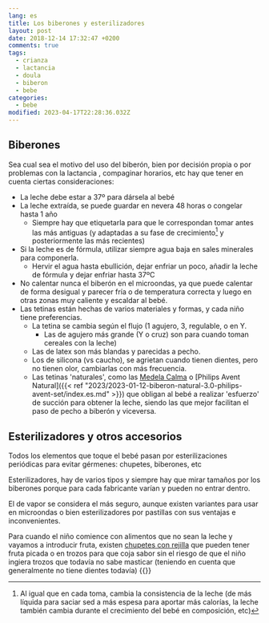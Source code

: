 ```yaml
---
lang: es
title: Los biberones y esterilizadores
layout: post
date: 2018-12-14 17:32:47 +0200
comments: true
tags:
  - crianza
  - lactancia
  - doula
  - biberon
  - bebe
categories:
  - bebe
modified: 2023-04-17T22:28:36.032Z
---
```


## Biberones

Sea cual sea el motivo del uso del biberón, bien por decisión propia o por problemas con la lactancia , compaginar horarios, etc hay que tener en cuenta ciertas consideraciones:

- La leche debe estar a 37º para dársela al bebé
- La leche extraída, se puede guardar en nevera 48 horas o congelar hasta 1 año
  - Siempre hay que etiquetarla para que le correspondan tomar antes las más antiguas (y adaptadas a su fase de crecimiento[^fasecrecimiento] y posteriormente las más recientes)
- Si la leche es de fórmula, utilizar siempre agua baja en sales minerales para componerla.
  - Hervir el agua hasta ebullición, dejar enfriar un poco, añadir la leche de fórmula y dejar enfriar hasta 37ºC
- No calentar nunca el biberón en el microondas, ya que puede calentar de forma desigual y parecer fría o de temperatura correcta y luego en otras zonas muy caliente y escaldar al bebé.
- Las tetinas están hechas de varios materiales y formas, y cada niño tiene preferencias.
  - La tetina se cambia según el flujo (1 agujero, 3, regulable, o en Y.
    - Las de agujero más grande (Y o cruz) son para cuando toman cereales con la leche)
  - Las de latex son más blandas y parecidas a pecho.
  - Los de silicona (vs caucho), se agrietan cuando tienen dientes, pero no tienen olor, cambiarlas con más frecuencia.
  - Las tetinas 'naturales', como las [Medela Calma](https://www.amazon.es/dp/B004EWFCEE?tag=redken-21) o [Philips Avent Natural]({{< ref "2023/2023-01-12-biberon-natural-3.0-philips-avent-set/index.es.md" >}}) que obligan al bebé a realizar 'esfuerzo' de succión para obtener la leche, siendo las que mejor facilitan el paso de pecho a biberón y viceversa.

[^fasecrecimiento]: Al igual que en cada toma, cambia la consistencia de la leche (de más líquida para saciar sed a más espesa para aportar más calorías, la leche también cambia durante el crecimiento del bebé en composición, etc)

## Esterilizadores y otros accesorios

Todos los elementos que toque el bebé pasan por esterilizaciones periódicas para evitar gérmenes: chupetes, biberones, etc

Esterilizadores, hay de varios tipos y siempre hay que mirar tamaños por los biberones porque para cada fabricante varían y pueden no entrar dentro.

El de vapor se considera el más seguro, aunque existen variantes para usar en microondas o bien esterilizadores por pastillas con sus ventajas e inconvenientes.

Para cuando el niño comience con alimentos que no sean la leche y vayamos a introducir fruta, existen [chupetes con rejilla](https://www.amazon.es/dp/B076H1ZQ5M?tag=redken-21) que pueden tener fruta picada o en trozos para que coja sabor sin el riesgo de que el niño ingiera trozos que todavía no sabe masticar (teniendo en cuenta que generalmente no tiene dientes todavía)
{{<disfruta>}}
